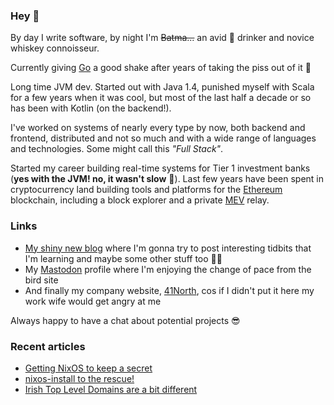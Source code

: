 ### Hey 👋

By day I write software, by night I'm ~~Batma...~~ an avid 🍺 drinker and novice whiskey connoisseur.

Currently giving [Go](https://go.dev/) a good shake after years of taking the piss out of it 🙏

Long time JVM dev. Started out with Java 1.4, punished myself with Scala for a few years when it was cool, but most of the last half a decade or so has been with Kotlin (on the backend!).

I've worked on systems of nearly every type by now, both backend and frontend, distributed and not so much and with a wide range of languages and technologies. Some might call this *"Full Stack"*. 

Started my career building real-time systems for Tier 1 investment banks (**yes with the JVM! no, it wasn't slow** 🖕). Last few years have been spent in cryptocurrency land building tools and platforms for the [Ethereum](https://ethereum.org) blockchain, including a block explorer and a private [MEV](https://ethereum.org/en/developers/docs/mev/) relay. 

### Links

* [My shiny new blog](https://bmcgee.ie/posts) where I'm gonna try to post interesting tidbits that I'm learning and maybe some other stuff too 🤷‍♂️
* My <a rel="me" class="Link--primary" href="https://fosstodon.org/@bmcgee84">Mastodon</a> profile where I'm enjoying the change of pace from the bird site
* And finally my company website, [41North](https://41north.dev), cos if I didn't put it here my work wife would get angry at me

Always happy to have a chat about potential projects 😎

### Recent articles

* [Getting NixOS to keep a secret](https://bmcgee.ie/posts/2022/11/getting-nixos-to-keep-a-secret/)
* [nixos-install to the rescue!](https://bmcgee.ie/posts/2022/11/nixos-install-to-the-rescue/)
* [Irish Top Level Domains are a bit different](https://bmcgee.ie/posts/2022/11/irish-tlds-are-a-bit-different/)
